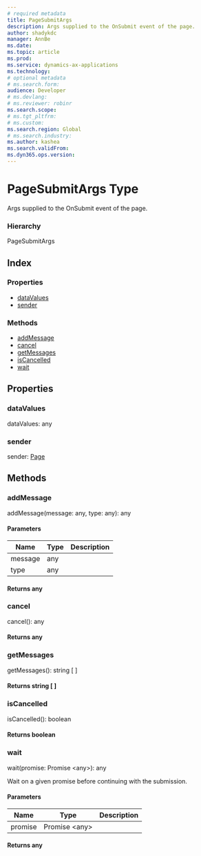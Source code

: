 ```yaml
---
# required metadata
title: PageSubmitArgs
description: Args supplied to the OnSubmit event of the page.
author: shadykdc
manager: AnnBe
ms.date: 
ms.topic: article
ms.prod: 
ms.service: dynamics-ax-applications
ms.technology: 
# optional metadata
# ms.search.form:
audience: Developer
# ms.devlang: 
# ms.reviewer: robinr
ms.search.scope: 
# ms.tgt_pltfrm: 
# ms.custom:
ms.search.region: Global
# ms.search.industry: 
ms.author: kashea
ms.search.validFrom:
ms.dyn365.ops.version:
---
```


# PageSubmitArgs Type
Args supplied to the OnSubmit event of the page.

### Hierarchy

PageSubmitArgs <br>

## Index

### Properties

* [dataValues](view-model-ipage-ipagesubmitargs.md#datavalues)
* [sender](view-model-ipage-ipagesubmitargs.md#sender)

### Methods

* [addMessage](view-model-ipage-ipagesubmitargs.md#addmessage)
* [cancel](view-model-ipage-ipagesubmitargs.md#cancel)
* [getMessages](view-model-ipage-ipagesubmitargs.md#getmessages)
* [isCancelled](view-model-ipage-ipagesubmitargs.md#iscancelled)
* [wait](view-model-ipage-ipagesubmitargs.md#wait)

## Properties

### dataValues

dataValues: any




### sender

sender: [Page](view-model-ipage-ipage.md)




## Methods

### addMessage


addMessage(message: any, type: any): any




#### Parameters

| Name | Type | Description |
| ---- | ---- | ----------- |
| message|any||
| type|any||

#### Returns any

### cancel


cancel(): any



#### Returns any

### getMessages


getMessages(): string [ ]



#### Returns string [ ]

### isCancelled


isCancelled(): boolean



#### Returns boolean

### wait


wait(promise: Promise &lt;any&gt;): any

Wait on a given promise before continuing with the submission.


#### Parameters

| Name | Type | Description |
| ---- | ---- | ----------- |
| promise|Promise &lt;any&gt;||

#### Returns any

